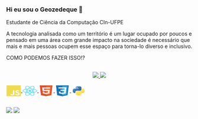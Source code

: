 ### Hi eu sou o Geozedeque 👋
Estudante de Ciência da Computação CIn-UFPE

<p>A tecnologia analisada como um território é um lugar ocupado por poucos 
e pensado em uma área com grande impacto na sociedade é necessário que mais e mais pessoas 
ocupem esse espaço para torna-lo diverso e inclusivo. </p>
<p>COMO PODEMOS FAZER ISSO!?</p>

##
<div align="center">
  <a href="https://github.com/GeozedequeGuimaraes">
  <img height="160em" src="https://github-readme-stats.vercel.app/api?username=geozedequeguimaraes&show_icons=true&theme=dracula&include_all_commits=true&count_private=true"/>
  <img height="160em" src="https://github-readme-stats.vercel.app/api/top-langs/?username=geozedequeguimaraes&layout=compact&langs_count=7&theme=dracula"/>
</div>

<div style="display: inline_block"><br>
  <img align="center" alt="Geo-Js" height="30" width="40" src="https://raw.githubusercontent.com/devicons/devicon/master/icons/javascript/javascript-plain.svg">
  <img align="center" alt="Geo-React" height="30" width="40" src="https://raw.githubusercontent.com/devicons/devicon/master/icons/react/react-original.svg">
  <img align="center" alt="Geo-HTML" height="30" width="40" src="https://raw.githubusercontent.com/devicons/devicon/master/icons/html5/html5-original.svg">
  <img align="center" alt="Geo-CSS" height="30" width="40" src="https://raw.githubusercontent.com/devicons/devicon/master/icons/css3/css3-original.svg">
  <img align="center" alt="Geo-Python" height="30" width="40" src="https://raw.githubusercontent.com/devicons/devicon/master/icons/python/python-original.svg">
</div>
  
 ##
  
  <div> 
  <a href = "mailto:ggs2@cin.ufpe.br"><img src="https://img.shields.io/badge/Gmail-D14836?style=for-the-badge&logo=gmail&logoColor=white"></a>
  <a href="http://linkedin.com/in/geozedeque-guimarães-34094a204" target="_blank"><img src="https://img.shields.io/badge/-LinkedIn-%230077B5?style=for-the-badge&logo=linkedin&logoColor=white" target="_blank"></a> 
 </div>
